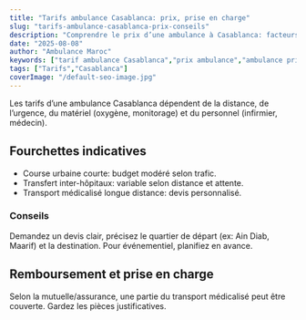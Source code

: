 ```yaml
---
title: "Tarifs ambulance Casablanca: prix, prise en charge"
slug: "tarifs-ambulance-casablanca-prix-conseils"
description: "Comprendre le prix d’une ambulance à Casablanca: facteurs, fourchettes tarifaires, conseils pour optimiser la prise en charge."
date: "2025-08-08"
author: "Ambulance Maroc"
keywords: ["tarif ambulance Casablanca","prix ambulance","ambulance privée Casablanca"]
tags: ["Tarifs","Casablanca"]
coverImage: "/default-seo-image.jpg"
---
```


Les tarifs d’une ambulance Casablanca dépendent de la distance, de l’urgence, du matériel (oxygène, monitorage) et du personnel (infirmier, médecin).

## Fourchettes indicatives

- Course urbaine courte: budget modéré selon trafic.
- Transfert inter-hôpitaux: variable selon distance et attente.
- Transport médicalisé longue distance: devis personnalisé.

### Conseils

Demandez un devis clair, précisez le quartier de départ (ex: Ain Diab, Maarif) et la destination. Pour événementiel, planifiez en avance.

## Remboursement et prise en charge

Selon la mutuelle/assurance, une partie du transport médicalisé peut être couverte. Gardez les pièces justificatives.
